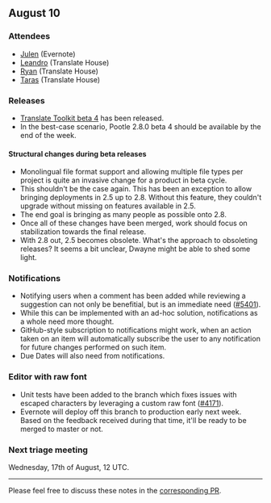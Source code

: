 ## August 10

### Attendees

* [Julen](https://github.com/julen) (Evernote)
* [Leandro](https://github.com/unho) (Translate House)
* [Ryan](https://github.com/phlax) (Translate House)
* [Taras](https://github.com/ta2-1) (Translate House)


### Releases

* [Translate Toolkit beta
  4](https://github.com/translate/translate/releases/tag/2.0.0b4) has been
  released.
* In the best-case scenario, Pootle 2.8.0 beta 4 should be available by the end
  of the week.

#### Structural changes during beta releases

* Monolingual file format support and allowing multiple file types per project
  is quite an invasive change for a product in beta cycle.
* This shouldn't be the case again. This has been an exception to allow bringing
  deployments in 2.5 up to 2.8. Without this feature, they couldn't upgrade
  without missing on features available in 2.5.
* The end goal is bringing as many people as possible onto 2.8.
* Once all of these changes have been merged, work should focus on stabilization
  towards the final release.
* With 2.8 out, 2.5 becomes obsolete. What's the approach to obsoleting
  releases? It seems a bit unclear, Dwayne might be able to shed some light.


### Notifications

* Notifying users when a comment has been added while reviewing a suggestion can
  not only be benefitial, but is an immediate need
  ([#5401](https://github.com/translate/pootle/issues/5041)).
* While this can be implemented with an ad-hoc solution, notifications as a
  whole need more thought.
* GitHub-style subscription to notifications might work, when an action taken on
  an item will automatically subscribe the user to any notification for future
  changes performed on such item.
* Due Dates will also need from notifications.


### Editor with raw font

* Unit tests have been added to the branch which fixes issues with escaped
  characters by leveraging a custom raw font
  ([#4171](https://github.com/translate/pootle/pull/4171)).
* Evernote will deploy off this branch to production early next week. Based on
  the feedback received during that time, it'll be ready to be merged to master
  or not.


### Next triage meeting

Wednesday, 17th of August, 12 UTC.

----

Please feel free to discuss these notes in the 
[corresponding PR](https://github.com/translate/core-notes/pull/11).

